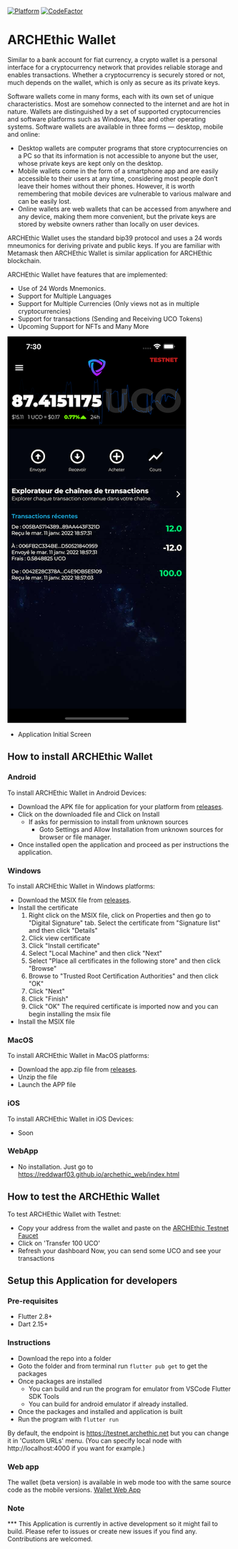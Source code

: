 [![Platform](https://img.shields.io/badge/Platform-Flutter-02569B?logo=flutter)](https://flutter.dev) [![CodeFactor](https://www.codefactor.io/repository/github/archethic-foundation/archethic-wallet/badge)](https://www.codefactor.io/repository/github/archethic-foundation/archethic-wallet)

# ARCHEthic Wallet

Similar to a bank account for fiat currency, a crypto wallet is a personal interface for a cryptocurrency network that provides reliable storage and enables transactions. Whether a cryptocurrency is securely stored or not, much depends on the wallet, which is only as secure as its private keys.

Software wallets come in many forms, each with its own set of unique characteristics. Most are somehow connected to the internet and are hot in nature. Wallets are distinguished by a set of supported cryptocurrencies and software platforms such as Windows, Mac and other operating systems. Software wallets are available in three forms — desktop, mobile and online:
- Desktop wallets are computer programs that store cryptocurrencies on a PC so that its information is not accessible to anyone but the user, whose private keys are kept only on the desktop.
- Mobile wallets come in the form of a smartphone app and are easily accessible to their users at any time, considering most people don’t leave their homes without their phones. However, it is worth remembering that mobile devices are vulnerable to various malware and can be easily lost.
- Online wallets are web wallets that can be accessed from anywhere and any device, making them more convenient, but the private keys are stored by website owners rather than locally on user devices.

ARCHEthic Wallet uses the standard bip39 protocol and uses a 24 words mneumonics for deriving private and public keys. If you are familiar with Metamask then ARCHEthic Wallet is similar application for ARCHEthic blockchain.

ARCHEthic Wallet have features that are implemented:
- Use of 24 Words Mnemonics.
- Support for Multiple Languages
- Support for Multiple Currencies (Only views not as in multiple cryptocurrencies)
- Support for transactions (Sending and Receiving UCO Tokens)
- Upcoming Support for NFTs and Many More

![Application Initial Screen](assets/screenshots/AppInit.png?v=20220211)
* Application Initial Screen

## How to install ARCHEthic Wallet

### Android

To install ARCHEthic Wallet in Android Devices:
- Download the APK file for application for your platform from [releases](https://github.com/archethic-foundation/archethic_mobile_wallet/releases).
- Click on the downloaded file and Click on Install
    - If asks for permission to install from unknown sources
        - Goto Settings and Allow Installation from unknown sources for browser or file manager.
- Once installed open the application and proceed as per instructions the application.

### Windows

To install ARCHEthic Wallet in Windows platforms:
- Download the MSIX file from [releases](https://github.com/archethic-foundation/archethic_mobile_wallet/releases).
- Install the certificate 
    1) Right click on the MSIX file, click on Properties and then go to "Digital Signature" tab. Select the certificate from "Signature list" and then click "Details"
    2) Click view certificate
    3) Click "Install certificate" 
    4) Select "Local Machine" and then click "Next"
    5) Select "Place all certificates in the following store" and then click "Browse"
    6) Browse to "Trusted Root Certification Authorities" and then click "OK"
    7) Click "Next"
    8) Click "Finish"
    9) Click "OK"
    The required certificate is imported now and you can begin installing the msix file
- Install the MSIX file

### MacOS

To install ARCHEthic Wallet in MacOS platforms:
- Download the app.zip file from [releases](https://github.com/archethic-foundation/archethic_mobile_wallet/releases).
- Unzip the file
- Launch the APP file

### iOS

To install ARCHEthic Wallet in iOS Devices:
- Soon

### WebApp

- No installation. Just go to https://reddwarf03.github.io/archethic_web/index.html

## How to test the ARCHEthic Wallet

To test ARCHEthic Wallet with Testnet:
- Copy your address from the wallet and paste on the [ARCHEthic Testnet Faucet](https://testnet.archethic.net/faucet) 
- Click on 'Transfer 100 UCO'
- Refresh your dashboard
Now, you can send some UCO and see your transactions

## Setup this Application for developers

### Pre-requisites
- Flutter 2.8+
- Dart 2.15+

### Instructions
- Download the repo into a folder
- Goto the folder and from terminal run `flutter pub get` to get the packages
- Once packages are installed 
    - You can build and run the program for emulator from VSCode Flutter SDK Tools
    - You can build for android emulator if already installed.
- Once the packages and installed and application is built
- Run the program with `flutter run`

By default, the endpoint is https://testnet.archethic.net but you can change it in 'Custom URLs' menu. (You can specify local node with http://localhost:4000 if you want for example.)

### Web app
The wallet (beta version) is available in web mode too with the same source code as the mobile versions.
[Wallet Web App](https://reddwarf03.github.io/archethic_web/)

### Note

*** This Application is currently in active development so it might fail to build. Please refer to issues or create new issues if you find any. Contributions are welcomed.
